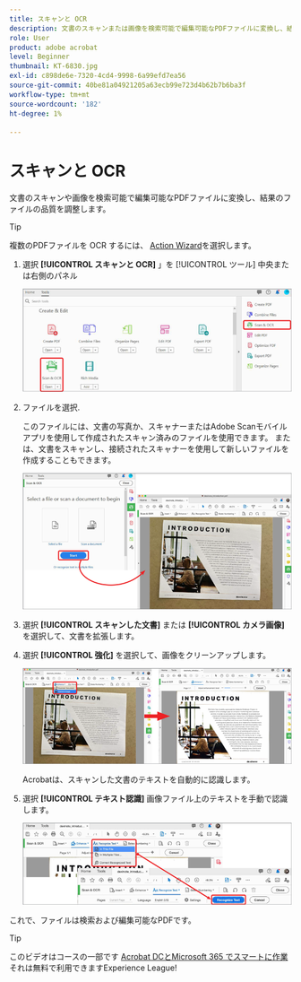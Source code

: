 ```yaml
---
title: スキャンと OCR
description: 文書のスキャンまたは画像を検索可能で編集可能なPDFファイルに変換し、結果のファイルの品質を調整します
role: User
product: adobe acrobat
level: Beginner
thumbnail: KT-6830.jpg
exl-id: c898de6e-7320-4cd4-9998-6a99efd7ea56
source-git-commit: 40be81a04921205a63ecb99e723d4b62b7b6ba3f
workflow-type: tm+mt
source-wordcount: '182'
ht-degree: 1%

---
```


# スキャンと OCR

文書のスキャンや画像を検索可能で編集可能なPDFファイルに変換し、結果のファイルの品質を調整します。

>[!TIP]
>
>複数のPDFファイルを OCR するには、 [Action Wizard](../advanced-tasks/action.md)を選択します。

1. 選択 **[!UICONTROL スキャンと OCR]** 」を [!UICONTROL ツール] 中央または右側のパネル

   ![スキャン手順 1](../assets/Scan_1.png)

1. ファイルを選択.

   このファイルには、文書の写真か、スキャナーまたはAdobe Scanモバイルアプリを使用して作成されたスキャン済みのファイルを使用できます。 または、文書をスキャンし、接続されたスキャナーを使用して新しいファイルを作成することもできます。

   ![スキャン手順 2](../assets/Scan_2.png)

1. 選択 **[!UICONTROL スキャンした文書]** または **[!UICONTROL カメラ画像]** を選択して、文書を拡張します。

1. 選択 **[!UICONTROL 強化]** を選択して、画像をクリーンアップします。

   ![スキャン手順 3](../assets/Scan_3.png)

   Acrobatは、スキャンした文書のテキストを自動的に認識します。

1. 選択 **[!UICONTROL テキスト認識]** 画像ファイル上のテキストを手動で認識します。

   ![スキャン手順 4](../assets/Scan_4.png)

これで、ファイルは検索および編集可能なPDFです。

>[!TIP]
>
>このビデオはコースの一部です [Acrobat DCとMicrosoft 365 でスマートに作業](https://experienceleague.adobe.com/?recommended=Acrobat-U-1-2021.microsoft365) それは無料で利用できますExperience League!
